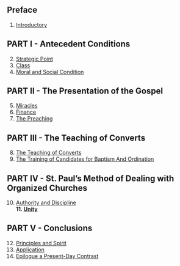 ## Preface
1. [Introductory]()

## PART I - Antecedent Conditions
2. [Strategic Point]()
3. [Class]()
4. [Moral and Social Condition]()

## PART II - The Presentation of the Gospel
5. [Miracles]()
6. [Finance]()
7. [The Preaching](07_ThePreaching.html)

## PART III - The Teaching of Converts
8. [The Teaching of Converts](08_TheTeachingOfConverts.html)
9. [The Training of Candidates for Baptism And Ordination](09_TheTrainingOfCandidatesForBaptismAndOrdination.md)

## PART IV - St. Paul’s Method of Dealing  with Organized Churches
10. [Authority and Discipline](10_AuthorityAndDiscipline.html)  
**11. [Unity](chapter11.html)**

## PART V - Conclusions
12. [Principles and Spirit]()
13. [Application]()
14. [Epilogue a Present-Day Contrast]()
